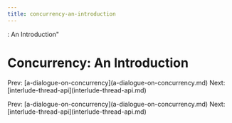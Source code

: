 ```yaml
---
title: concurrency-an-introduction
---
```


: An Introduction\"

# Concurrency: An Introduction

Prev:
\[a-dialogue-on-concurrency](a-dialogue-on-concurrency.md)
Next:
\[interlude-thread-api](interlude-thread-api.md)

Prev:
\[a-dialogue-on-concurrency](a-dialogue-on-concurrency.md)
Next:
\[interlude-thread-api](interlude-thread-api.md)
